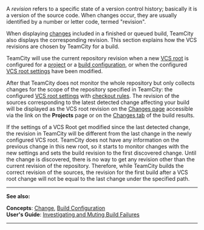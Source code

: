 [//]: # (title: Revision)
[//]: # (auxiliary-id: Revision)

A _revision_ refers to a specific state of a version control history; basically it is a version of the source code. When changes occur, they are usually identified by a number or letter code, termed "revision".

When displaying [changes](change.md) included in a finished or queued build, TeamCity also displays the corresponding revision. This section explains how the VCS revisions are chosen by TeamCity for a build.

TeamCity will use the current repository revision when a new [VCS root](vcs-root.md) is configured for a [project](project.md) or a [build configuration](build-configuration.md), or when the configured [VCS root settings](configuring-vcs-settings.md) have been modified.

After that TeamCity does not monitor the whole repository but only collects changes for the scope of the repository specified in TeamCity: the configured [VCS root settings](configuring-vcs-settings.md) with [checkout rules](vcs-checkout-rules.md). The revision of the sources corresponding to the latest detected change affecting your build will be displayed as the VCS root revision on the [Changes page](viewing-your-changes.md) accessible via the link on the __Projects__ page or on the [Changes tab](working-with-build-results.md#Changes) of the build results.

If the settings of a VCS Root get modified since the last detected change, the revision in TeamCity will be different from the last change in the newly configured VCS root. TeamCity does not have any information on the previous change in this new root, so it starts to monitor changes with the new settings and sets the build revision to the first discovered change. Until the change is discovered, there is no way to get any revision other than the current revision of the repository. Therefore, while TeamCity builds the correct revision of the sources, the revision for the first build after a VCS root change will not be equal to the last change under the specified path.

 __  __

__See also:__


__Concepts__: [Change](change.md), [Build Configuration](build-configuration.md)   
__User's Guide__: [Investigating and Muting Build Failures](investigating-and-muting-build-failures.md)

__ __